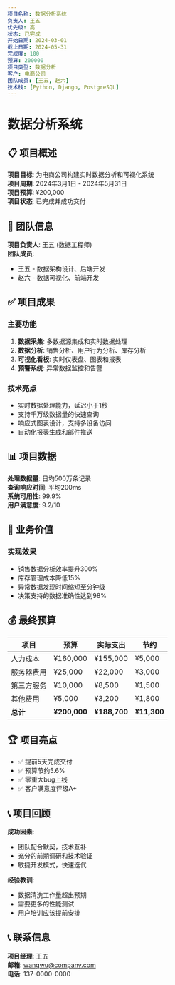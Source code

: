 ```yaml
---
项目名称: 数据分析系统
负责人: 王五
优先级: 高
状态: 已完成
开始日期: 2024-03-01
截止日期: 2024-05-31
完成度: 100
预算: 200000
项目类型: 数据分析
客户: 电商公司
团队成员: [王五, 赵六]
技术栈: [Python, Django, PostgreSQL]
---
```


# 数据分析系统

## 📋 项目概述

**项目目标**: 为电商公司构建实时数据分析和可视化系统  
**项目周期**: 2024年3月1日 - 2024年5月31日  
**项目预算**: ¥200,000  
**项目状态**: 已完成并成功交付

## 👥 团队信息

**项目负责人**: 王五 (数据工程师)  
**团队成员**:
- 王五 - 数据架构设计、后端开发
- 赵六 - 数据可视化、前端开发

## ✅ 项目成果

### 主要功能
1. **数据采集**: 多数据源集成和实时数据处理
2. **数据分析**: 销售分析、用户行为分析、库存分析
3. **可视化看板**: 实时仪表盘、图表和报表
4. **预警系统**: 异常数据监控和告警

### 技术亮点
- 实时数据处理能力，延迟小于1秒
- 支持千万级数据量的快速查询
- 响应式图表设计，支持多设备访问
- 自动化报表生成和邮件推送

## 📊 项目数据

**处理数据量**: 日均500万条记录  
**查询响应时间**: 平均200ms  
**系统可用性**: 99.9%  
**用户满意度**: 9.2/10

## 🎯 业务价值

### 实现效果
- 销售数据分析效率提升300%
- 库存管理成本降低15%
- 异常数据发现时间缩短至分钟级
- 决策支持的数据准确性达到98%

## 💰 最终预算

| 项目 | 预算 | 实际支出 | 节约 |
|------|------|----------|------|
| 人力成本 | ¥160,000 | ¥155,000 | ¥5,000 |
| 服务器费用 | ¥25,000 | ¥22,000 | ¥3,000 |
| 第三方服务 | ¥10,000 | ¥8,500 | ¥1,500 |
| 其他费用 | ¥5,000 | ¥3,200 | ¥1,800 |
| **总计** | **¥200,000** | **¥188,700** | **¥11,300** |

## 🏆 项目亮点

- ✅ 提前5天完成交付
- ✅ 预算节约5.6%
- ✅ 零重大bug上线
- ✅ 客户满意度评级A+

## 📞 项目回顾

**成功因素**:
- 团队配合默契，技术互补
- 充分的前期调研和技术验证
- 敏捷开发模式，快速迭代

**经验教训**:
- 数据清洗工作量超出预期
- 需要更多的性能测试
- 用户培训应该提前安排

## 📞 联系信息

**项目经理**: 王五  
**邮箱**: wangwu@company.com  
**电话**: 137-0000-0000 